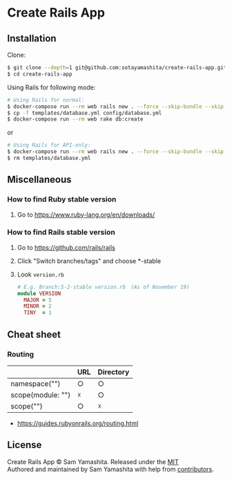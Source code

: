 # Create Rails App

## Installation

Clone:

```bash
$ git clone --depth=1 git@github.com:sotayamashita/create-rails-app.git
$ cd create-rails-app
```

Using Rails for following mode:

```bash
# Using Rails for normal:
$ docker-compose run --rm web rails new . --force --skip-bundle --skip-test --skip-yarn --skip-coffee --database=postgresql
$ cp -f templates/database.yml config/database.yml
$ docker-compose run --rm web rake db:create
```

or

```bash
# Using Rails for API-only:
$ docker-compose run --rm web rails new . --force --skip-bundle --skip-test --skip-yarn --api
$ rm templates/database.yml
```


## Miscellaneous

### How to find Ruby stable version

1. Go to https://www.ruby-lang.org/en/downloads/

### How to find Rails stable version

1. Go to https://github.com/rails/rails
1. Click "Switch branches/tags" and choose \*-stable
1. Look `version.rb`

    ```ruby
    # E.g. Branch:5-2-stable version.rb　(As of November 19)
    module VERSION
      MAJOR = 5
      MINOR = 2
      TINY  = 1
    ```

## Cheat sheet

### Routing

|   | URL | Directory |
|---|---|---|
| namespace("<name>") | ○ | ○ |
| scope(module: "<name>")  | ☓ | ○ |
| scope("<name>") | ○ | ☓ |

- https://guides.rubyonrails.org/routing.html

## License

Create Rails App © Sam Yamashita. Released under the [MIT](LICENSE)<br/>
Authored and maintained by Sam Yamashita with help from [contributors](https://github.com/sotayamashita/create-rails-app/contributors).
